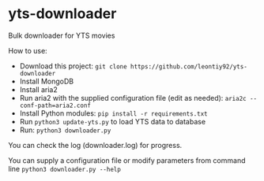 # yts-downloader
Bulk downloader for YTS movies

How to use:
- Download this project:
`git clone https://github.com/leontiy92/yts-downloader`
- Install MongoDB
- Install aria2
- Run aria2 with the supplied configuration file (edit as needed):
`aria2c --conf-path=aria2.conf`
- Install Python modules:
`pip install -r requirements.txt`
- Run `python3 update-yts.py` to load YTS data to database
- Run:
`python3 downloader.py`

You can check the log (downloader.log) for progress.

You can supply a configuration file or modify parameters from command line
`python3 downloader.py --help`
